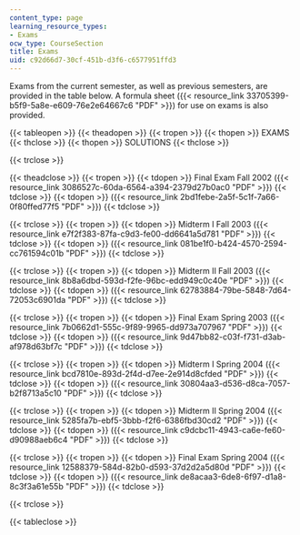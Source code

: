 ```yaml
---
content_type: page
learning_resource_types:
- Exams
ocw_type: CourseSection
title: Exams
uid: c92d66d7-30cf-451b-d3f6-c6577951ffd3
---
```


Exams from the current semester, as well as previous semesters, are provided in the table below. A formula sheet ({{< resource_link 33705399-b5f9-5a8e-e609-76e2e64667c6 "PDF" >}}) for use on exams is also provided.

{{< tableopen >}}
{{< theadopen >}}
{{< tropen >}}
{{< thopen >}}
EXAMS
{{< thclose >}}
{{< thopen >}}
SOLUTIONS
{{< thclose >}}

{{< trclose >}}

{{< theadclose >}}
{{< tropen >}}
{{< tdopen >}}
Final Exam Fall 2002 ({{< resource_link 3086527c-60da-6564-a394-2379d27b0ac0 "PDF" >}})
{{< tdclose >}}
{{< tdopen >}}
({{< resource_link 2bd1febe-2a5f-5c1f-7a66-0f80ffed77f5 "PDF" >}})
{{< tdclose >}}

{{< trclose >}}
{{< tropen >}}
{{< tdopen >}}
Midterm I Fall 2003 ({{< resource_link e7f2f383-87fa-c9d3-fe00-dd6641a5d781 "PDF" >}})
{{< tdclose >}}
{{< tdopen >}}
({{< resource_link 081be1f0-b424-4570-2594-cc761594c01b "PDF" >}})
{{< tdclose >}}

{{< trclose >}}
{{< tropen >}}
{{< tdopen >}}
Midterm II Fall 2003 ({{< resource_link 8b8a6dbd-593d-f2fe-96bc-edd949c0c40e "PDF" >}})
{{< tdclose >}}
{{< tdopen >}}
({{< resource_link 62783884-79be-5848-7d64-72053c6901da "PDF" >}})
{{< tdclose >}}

{{< trclose >}}
{{< tropen >}}
{{< tdopen >}}
Final Exam Spring 2003 ({{< resource_link 7b0662d1-555c-9f89-9965-dd973a707967 "PDF" >}})
{{< tdclose >}}
{{< tdopen >}}
({{< resource_link 9d47bb82-c03f-f731-d3ab-af978d63bf7c "PDF" >}})
{{< tdclose >}}

{{< trclose >}}
{{< tropen >}}
{{< tdopen >}}
Midterm I Spring 2004 ({{< resource_link bcd7810e-893d-2f4d-d7ee-2e914d8cfded "PDF" >}})
{{< tdclose >}}
{{< tdopen >}}
({{< resource_link 30804aa3-d536-d8ca-7057-b2f8713a5c10 "PDF" >}})
{{< tdclose >}}

{{< trclose >}}
{{< tropen >}}
{{< tdopen >}}
Midterm II Spring 2004 ({{< resource_link 5285fa7b-ebf5-3bbb-f2f6-6386fbd30cd2 "PDF" >}})
{{< tdclose >}}
{{< tdopen >}}
({{< resource_link c9dcbc11-4943-ca6e-fe60-d90988aeb6c4 "PDF" >}})
{{< tdclose >}}

{{< trclose >}}
{{< tropen >}}
{{< tdopen >}}
Final Exam Spring 2004 ({{< resource_link 12588379-584d-82b0-d593-37d2d2a5d80d "PDF" >}})
{{< tdclose >}}
{{< tdopen >}}
({{< resource_link de8acaa3-6de8-6f97-d1a8-8c3f3a61e55b "PDF" >}})
{{< tdclose >}}

{{< trclose >}}

{{< tableclose >}}
